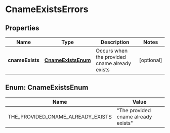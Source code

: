 

# CnameExistsErrors


## Properties

| Name | Type | Description | Notes |
|------------ | ------------- | ------------- | -------------|
|**cnameExists** | [**CnameExistsEnum**](#CnameExistsEnum) | Occurs when the provided cname already exists |  [optional] |



## Enum: CnameExistsEnum

| Name | Value |
|---- | -----|
| THE_PROVIDED_CNAME_ALREADY_EXISTS | &quot;The provided cname already exists&quot; |



